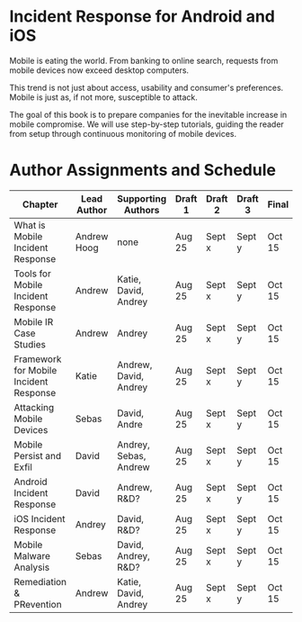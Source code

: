 Incident Response for Android and iOS
=======

Mobile is eating the world. From banking to online search, requests from mobile devices now exceed desktop computers.

This trend is not just about access, usability and consumer's preferences. Mobile is just as, if not more, susceptible to attack.

The goal of this book is to prepare companies for the inevitable increase in mobile compromise. We will use step-by-step tutorials, guiding the reader from setup through continuous monitoring of mobile devices.

# Author Assignments and Schedule

| Chapter                           | Lead Author | Supporting Authors | Draft 1 | Draft 2 | Draft 3 | Final  | Target Words | Current Words |
| -------                           | ----------- | ------------------ | ------- | ------- | ------- | -----  | ------------ | ------------- |
| What is Mobile Incident Response  | Andrew Hoog | none               | Aug 25  | Sept x  | Sept y  | Oct 15 |  20,000      | 9,181         |
| Tools for Mobile Incident Response | Andrew | Katie, David, Andrey               | Aug 25  | Sept x  | Sept y  | Oct 15 |  20,000      |         |
| Mobile IR Case Studies | Andrew | Andrey               | Aug 25  | Sept x  | Sept y  | Oct 15 |  20,000      |         |
| Framework for Mobile Incident Response | Katie | Andrew, David, Andrey               | Aug 25  | Sept x  | Sept y  | Oct 15 |  20,000      |         |
| Attacking Mobile Devices | Sebas | David, Andre               | Aug 25  | Sept x  | Sept y  | Oct 15 |  20,000      |         |
| Mobile Persist and Exfil | David | Andrey, Sebas, Andrew               | Aug 25  | Sept x  | Sept y  | Oct 15 |  20,000      |         |
| Android Incident Response | David | Andrew, R&D?               | Aug 25  | Sept x  | Sept y  | Oct 15 |  20,000      |         |
| iOS Incident Response | Andrey | David, R&D?               | Aug 25  | Sept x  | Sept y  | Oct 15 |  20,000      |         |
| Mobile Malware Analysis | Sebas | David, Andrey, R&D?               | Aug 25  | Sept x  | Sept y  | Oct 15 |  20,000      |         |
| Remediation & PRevention | Andrew | Katie, David, Andrey               | Aug 25  | Sept x  | Sept y  | Oct 15 |  20,000      |         |

